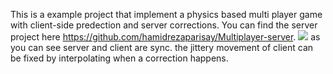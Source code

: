 This is a example project that implement a physics based multi player game with client-side predection and server corrections.
You can find the server project here https://github.com/hamidrezaparisay/Multiplayer-server.
![](https://github.com/hamidrezaparisay/Multiplayer-client/blob/master/mygif.gif)
as you can see server and client are sync. the jittery movement of client can be fixed by interpolating when a correction happens.
